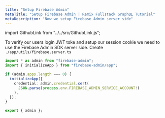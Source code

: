 ```yaml
---
title: "Setup Firebase Admin"
metaTitle: "Setup Firebase Admin | Remix Fullstack GraphQL Tutorial"
metaDescription: "Now we setup Firebase Admin server side"
---
```


import GithubLink from "../../src/GithubLink.js";

<GithubLink link="https://github.com/hasura/learn-graphql/blob/master/tutorials/frontend/remix-firebase/app-final/app/utils/firebase.server.ts" text="firebase.server.ts" />

To verify our users login JWT toke and setup our session cookie we need to use the Firebase Admin SDK server side. Create `./app/utils/firebase.server.ts`

```typescript
import * as admin from "firebase-admin";
import { initializeApp } from "firebase-admin/app";

if (admin.apps.length === 0) {
  initializeApp({
    credential: admin.credential.cert(
      JSON.parse(process.env.FIREBASE_ADMIN_SERVICE_ACCOUNT!)
    ),
  });
}

export { admin };
```
